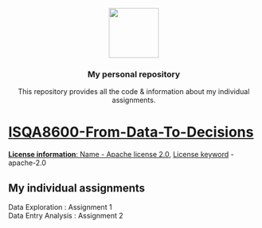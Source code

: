 <p align="center">
  <img height="100" src="https://www.unomaha.edu/university-communications/downloadables/lock-up/uno-lock-up-color-black.png">
</p>
<h3 align="center">My personal repository</h3>
<p align="center">This repository provides all the code & information about my individual assignments.</p>
<p align="center">
<a href="https://en.wikipedia.org/wiki/Apache_License">

</p>

# ISQA8600-From-Data-To-Decisions

**License information**: <ins>Name</ins> - [Apache license 2.0](https://www.apache.org/licenses/LICENSE-2.0), <ins>License keyword</ins> - apache-2.0
## My individual assignments
  Data Exploration : Assignment 1\
  Data Entry Analysis : Assignment 2
  


